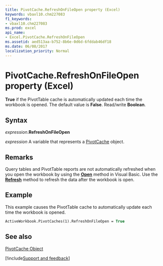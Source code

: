 ```yaml
---
title: PivotCache.RefreshOnFileOpen property (Excel)
keywords: vbaxl10.chm227083
f1_keywords:
- vbaxl10.chm227083
ms.prod: excel
api_name:
- Excel.PivotCache.RefreshOnFileOpen
ms.assetid: aed513aa-b752-8b6e-0d6d-6fddab46df18
ms.date: 06/08/2017
localization_priority: Normal
---
```



# PivotCache.RefreshOnFileOpen property (Excel)

 **True** if the PivotTable cache is automatically updated each time the workbook is opened. The default value is **False**. Read/write **Boolean**.


## Syntax

_expression_.**RefreshOnFileOpen**

_expression_ A variable that represents a [PivotCache](Excel.PivotCache.md) object.


## Remarks

Query tables and PivotTable reports are not automatically refreshed when you open the workbook by using the  **[Open](Excel.Workbooks.Open.md)** method in Visual Basic. Use the **[Refresh](Excel.PivotCache.Refresh.md)** method to refresh the data after the workbook is open.


## Example

This example causes the PivotTable cache to automatically update each time the workbook is opened.


```vb
ActiveWorkbook.PivotCaches(1).RefreshOnFileOpen = True
```


## See also


[PivotCache Object](Excel.PivotCache.md)

[!include[Support and feedback](~/includes/feedback-boilerplate.md)]